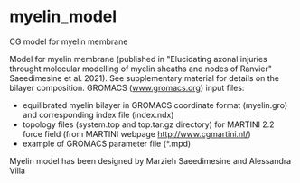 
# myelin_model
CG model for myelin membrane

Model for myelin membrane (published in "Elucidating axonal injuries throught molecular modelling of myelin sheaths and nodes of Ranvier" Saeedimesine et al. 2021). See supplementary material for details on the bilayer composition. 
GROMACS (www.gromacs.org) input files:
* equilibrated myelin bilayer in GROMACS coordinate format (myelin.gro) and corresponding index file (index.ndx)
* topology files (system.top and top.tar.gz directory) for MARTINI 2.2 force field (from MARTINI webpage http://www.cgmartini.nl/)
* example of GROMACS parameter file (*.mpd)

Myelin model has been designed by Marzieh Saeedimesine and Alessandra Villa 
